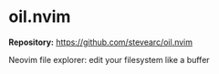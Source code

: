 # oil.nvim

**Repository:** https://github.com/stevearc/oil.nvim

Neovim file explorer: edit your filesystem like a buffer
